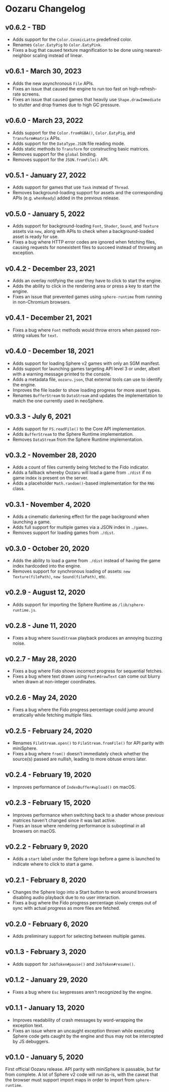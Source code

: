 Oozaru Changelog
================

v0.6.2 - TBD
------------

* Adds support for the `Color.CosmicLatte` predefined color.
* Renames `Color.EatyPig` to `Color.EatyPink`.
* Fixes a bug that caused texture magnification to be done using nearest-
  neighbor scaling instead of linear.

v0.6.1 - March 30, 2023
-----------------------

* Adds the new asynchronous `File` APIs.
* Fixes an issue that caused the engine to run too fast on high-refresh-rate
  screens.
* Fixes an issue that caused games that heavily use `Shape.drawImmediate` to
  stutter and drop frames due to high GC pressure.

v0.6.0 - March 23, 2022
-----------------------

* Adds support for the `Color.fromRGBA()`, `Color.EatyPig`, and
  `Transform#matrix` APIs.
* Adds support for the `DataType.JSON` file reading mode.
* Adds static methods to `Transform` for constructing basic matrices.
* Removes support for the `global` binding.
* Removes support for the `JSON.fromFile()` API.


v0.5.1 - January 27, 2022
-------------------------

* Adds support for games that use `Task` instead of `Thread`.
* Removes background-loading support for assets and the corresponding APIs
  (e.g. `whenReady`) added in the previous release.

v0.5.0 - January 5, 2022
------------------------

* Adds support for background-loading `Font`, `Shader`, `Sound`, and `Texture`
  assets via `new`, along with APIs to check when a background-loaded asset is
  ready for use.
* Fixes a bug where HTTP error codes are ignored when fetching files, causing
  requests for nonexistent files to succeed instead of throwing an exception.


v0.4.2 - December 23, 2021
--------------------------

* Adds an overlay notifying the user they have to click to start the engine.
* Adds the ability to click in the rendering area or press a key to start the
  engine.
* Fixes an issue that prevented games using `sphere-runtime` from running in
  non-Chromium browsers.

v0.4.1 - December 21, 2021
--------------------------

* Fixes a bug where `Font` methods would throw errors when passed non-string
  values for `text`.

v0.4.0 - December 18, 2021
--------------------------

* Adds support for loading Sphere v2 games with only an SGM manifest.
* Adds support for launching games targeting API level 3 or under, albeit with
  a warning message printed to the console.
* Adds a metadata file, `oozaru.json`, that external tools can use to identify
  the engine.
* Improves the file loader to show loading progress for more asset types.
* Renames `BufferStream` to `DataStream` and updates the implementation to
  match the one currently used in neoSphere.


v0.3.3 - July 6, 2021
---------------------

* Adds support for `FS.readFile()` to the Core API implementation.
* Adds `BufferStream` to the Sphere Runtime implementation.
* Removes `DataStream` from the Sphere Runtime implementation.

v0.3.2 - November 28, 2020
--------------------------

* Adds a count of files currently being fetched to the Fido indicator.
* Adds a fallback whereby Oozaru will load a game from `./dist` if no game
  index is present on the server.
* Adds a placeholder `Math.random()`-based implementation for the `RNG` class.

v0.3.1 - November 4, 2020
-------------------------

* Adds a cinematic darkening effect for the page background when launching a
  game.
* Adds full support for multiple games via a JSON index in `./games`.
* Removes support for loading games from `./dist`.

v0.3.0 - October 20, 2020
-------------------------

* Adds the ability to load a game from `./dist` instead of having the game
  index hardcoded into the engine.
* Removes support for synchronous loading of assets: `new Texture(filePath)`,
  `new Sound(filePath)`, etc.


v0.2.9 - August 12, 2020
------------------------

* Adds support for importing the Sphere Runtime as `/lib/sphere-runtime.js`.

v0.2.8 - June 11, 2020
----------------------

* Fixes a bug where `SoundStream` playback produces an annoying buzzing noise.

v0.2.7 - May 28, 2020
---------------------

* Fixes a bug where Fido shows incorrect progress for sequential fetches.
* Fixes a bug where text drawn using `Font#drawText` can come out blurry when
  drawn at non-integer coordinates.

v0.2.6 - May 24, 2020
---------------------

* Fixes a bug where the Fido progress percentage could jump around erratically
  while fetching multiple files.

v0.2.5 - February 24, 2020
--------------------------

* Renames `FileStream.open()` to `FileStream.fromFile()` for API parity with
  miniSphere.
* Fixes a bug where `from()` doesn't immediately check whether the source(s)
  passed are nullish, leading to more obtuse errors later.

v0.2.4 - February 19, 2020
--------------------------

* Improves performance of `IndexBuffer#upload()` on macOS.

v0.2.3 - February 15, 2020
--------------------------

* Improves performance when switching back to a shader whose previous matrices
  haven't changed since it was last active.
* Fixes an issue where rendering performance is suboptimal in all browsers on
  macOS.

v0.2.2 - February 9, 2020
-------------------------

* Adds a `start` label under the Sphere logo before a game is launched to
  indicate where to click to start a game.

v0.2.1 - February 8, 2020
-------------------------

* Changes the Sphere logo into a Start button to work around browsers disabling
  audio playback due to no user interaction.
* Fixes a bug where the Fido progress percentage slowly creeps out of sync with
  actual progress as more files are fetched.

v0.2.0 - February 6, 2020
-------------------------

* Adds preliminary support for selecting between multiple games.


v0.1.3 - February 3, 2020
-------------------------

* Adds support for `JobToken#pause()` and `JobToken#resume()`.

v0.1.2 - January 29, 2020
-------------------------

* Fixes a bug where `Esc` keypresses aren't recognized by the engine.

v0.1.1 - January 13, 2020
-------------------------

* Improves readability of crash messages by word-wrapping the exception text.
* Fixes an issue where an uncaught exception thrown while executing Sphere code
  gets caught by the engine and thus may not be intercepted by JS debuggers.

v0.1.0 - January 5, 2020
------------------------

First official Oozaru release.  API parity with miniSphere is passable, but far
from complete. A lot of Sphere v2 code will run as-is, with the caveat that
the browser must support import maps in order to import from `sphere-runtime`.
